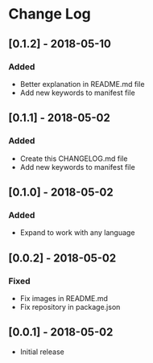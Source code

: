 # Change Log

## [0.1.2] - 2018-05-10

### Added

* Better explanation in README.md file
* Add new keywords to manifest file

## [0.1.1] - 2018-05-02

### Added

* Create this CHANGELOG.md file
* Add new keywords to manifest file

## [0.1.0] - 2018-05-02

### Added

* Expand to work with any language

## [0.0.2] - 2018-05-02

### Fixed

* Fix images in README.md
* Fix repository in package.json

## [0.0.1] - 2018-05-02

* Initial release
